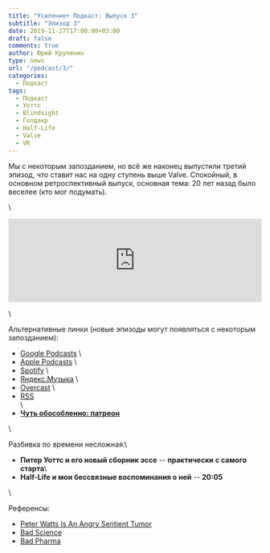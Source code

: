 ```yaml
---
title: "Усиление+ Подкаст: Выпуск 3"
subtitle: "Эпизод 3"
date: 2019-11-27T17:00:00+03:00
draft: false
comments: true
author: Юрий Крупенин
type: news
url: "/podcast/3/"
categories:
  - Подкаст
tags:
  - Подкаст
  - Уоттс
  - Blindsight
  - Голдакр
  - Half-Life
  - Valve
  - VR
---
```


Мы с некоторым запозданием, но всё же наконец выпустили третий эпизод, что ставит нас на одну ступень выше Valve. Спокойный, в основном ретроспективный выпуск, основная тема: 20 лет назад было веселее (кто мог подумать).

\

<iframe width="100%" height="166" scrolling="no" frameborder="no" allow="autoplay" src="https://w.soundcloud.com/player/?url=https%3A//api.soundcloud.com/tracks/719247598&color=%23ff5500&auto_play=false&hide_related=false&show_comments=true&show_user=true&show_reposts=false&show_teaser=true"></iframe>

\

Альтернативные линки (новые эпизоды могут появляться с некоторым запозданием):

* [Google Podcasts](https://podcasts.google.com/?feed=aHR0cDovL2ZlZWRzLnNvdW5kY2xvdWQuY29tL3VzZXJzL3NvdW5kY2xvdWQ6dXNlcnM6MjM0MzMyOTQvc291bmRzLnJzcw) \
* [Apple Podcasts](https://podcasts.apple.com/ru/podcast/%D1%83%D1%81%D0%B8%D0%BB%D0%B5%D0%BD%D0%B8%D0%B5-%D0%BF%D0%BE%D0%B4%D0%BA%D0%B0%D1%81%D1%82/id1487512789) \
* [Spotify](https://open.spotify.com/show/4dQbxnwJjsz4z9UdCVJR6H) \
* [Яндекс.Музыка](https://music.yandex.ru/album/9244822) \
* [Overcast](https://overcast.fm/itunes1487512789) \
* [RSS](https://anchor.fm/s/1079e220/podcast/rss) \
\
* [<b>Чуть обособленно: патреон</b>](https://patreon.com/yurikrupenin)

\

Разбивка по времени несложная:\

* **Питер Уоттс и его новый сборник эссе** -- **практически с самого старта**\
* **Half-Life и мои бессвязные воспоминания о ней** -- **20:05**

\

Референсы:

* [Peter Watts Is An Angry Sentient Tumor](https://www.goodreads.com/book/show/45729865-peter-watts-is-an-angry-sentient-tumor)
* [Bad Science](https://www.goodreads.com/book/show/3272165-bad-science)
* [Bad Pharma](https://www.goodreads.com/book/show/15795155-bad-pharma)